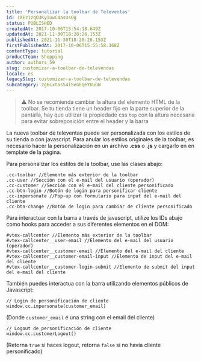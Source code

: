 ```yaml
---
title: 'Personalizar la toolbar de Televentas'
id: 1XEz1zqO3KyIuwC4asUsOg
status: PUBLISHED
createdAt: 2017-10-06T15:54:18.649Z
updatedAt: 2021-11-30T18:20:26.153Z
publishedAt: 2021-11-30T18:20:26.153Z
firstPublishedAt: 2017-10-06T15:55:58.368Z
contentType: tutorial
productTeam: Shopping
author: authors_59
slug: customizar-a-toolbar-de-televendas
locale: es
legacySlug: customizar-a-toolbar-de-televendas
subcategory: 2g6LxtasS4iSeGEqeYUuGW
---
```


>⚠️ No se recomienda cambiar la altura del elemento HTML de la toolbar. Se tu tienda tiene un header fijo en la parte superior de la pantalla, hay que utilizar la propiedade css `top` con la altura necesaria para evitar sobreposición entre el header y la barra


La nueva toolbar de televentas puede ser personalizada con los estilos de su tienda o con javascript. Para anular los estilos originales de la toolbar, es necesario hacer la personalización en un archivo **.css** o **.js** y cargarlo en en template de la página.

Para personalizar los estilos de la toolbar, use las clases abajo:


```
.cc-toolbar //Elemento más exterior de la toolbar
.cc-user //Sección con el e-mail del usuario (operador)
.cc-customer //Sección con el e-mail del cliente personificado
.cc-btn-login //Botón de login para personificar cliente
.cc-impersonate //Pop-up con formulario para input del e-mail del cliente
.cc-btn-change //Botón de login para cambiar de cliente personificado
```

Para interactuar con la barra a través de javascript, utilize los IDs abajo como hooks para acceder a sus diferentes elementos en el DOM:

```
#vtex-callcenter //Elemento más exterior de la toolbar
#vtex-callcenter__user-email //Elemento del e-mail del usuario (operador)
#vtex-callcenter__customer-email //Elemento del e-mail del cliente
#vtex-callcenter__customer-email-input //Elemento de input del e-mail del cliente
#vtex-callcenter__customer-login-submit //Elemento de submit del input del e-mail del cliente
``` 

También puedes interactua con la barra utilizando elementos públicos de Javascript:

```
// Login de personificación de cliente
window.cc.impersonate(customer_email)
```

(Donde `customer_email` é una string con el email del cliente)


```
// Logout de personificación de cliente
window.cc.customerLogout()
```
(Retorna `true` si haces logout, retorna `false` si no havia cliente personificado)
